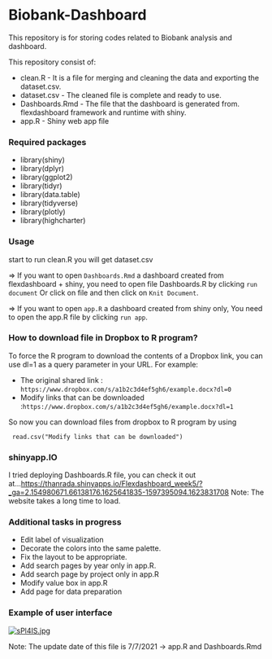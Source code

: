 # Biobank-Dashboard
This repository is for storing codes related to Biobank analysis and dashboard.

This repository consist of:

* clean.R - It is a file for merging and cleaning the data and exporting the dataset.csv.
* dataset.csv - The cleaned file is complete and ready to use.
* Dashboards.Rmd - The file that the dashboard is generated from. flexdashboard framework and runtime with shiny.
* app.R - Shiny web app file

### Required packages
* library(shiny)
* library(dplyr)
* library(ggplot2)
* library(tidyr)
* library(data.table)
* library(tidyverse)
* library(plotly)
* library(highcharter)

### Usage
start to run clean.R 
you will get dataset.csv

=> If you want to open `Dashboards.Rmd` a dashboard created from flexdashboard + shiny, 
you need to open file Dashboards.R  by clicking `run document`
Or click on file and then click on `Knit Document`.

=> If you want to open `app.R` a dashboard created from shiny only,
You need to open the app.R file by clicking `run app`.

### How to download file in Dropbox to R program?
To force the R program to download the contents of a Dropbox link, you can use dl=1 as a query parameter in your URL. For example:
- The original shared link : `https://www.dropbox.com/s/a1b2c3d4ef5gh6/example.docx?dl=0`
- Modify links that can be downloaded :`https://www.dropbox.com/s/a1b2c3d4ef5gh6/example.docx?dl=1`

So now you can download files from dropbox to R program by using

` read.csv("Modify links that can be downloaded")`

### shinyapp.IO 

I tried deploying Dashboards.R file, you can check it out at...https://thanrada.shinyapps.io/Flexdashboard_week5/?_ga=2.154980671.66138176.1625641835-1597395094.1623831708
Note: The website takes a long time to load.

### Additional tasks in progress
* Edit label of visualization
* Decorate the colors into the same palette.
* Fix the layout to be appropriate.
* Add search pages by year only in app.R.
* Add search page by project only in app.R
* Modify value box in app.R
* Add page for data preparation

### Example of user interface
[![sPl4IS.jpg](https://sv1.picz.in.th/images/2021/07/01/sPl4IS.jpg)](https://www.picz.in.th/image/sPl4IS)

Note: The update date of this file is 7/7/2021 -> app.R and Dashboards.Rmd

